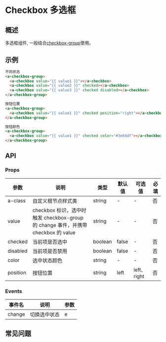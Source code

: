 # Checkbox 多选框

## 概述

多选框组件, 一般结合[checkbox-group](./checkboxGroup.md)使用。

## 示例

```html
不同状态
<a-checkbox-group>
  <a-checkbox value="{{ value1 }}"></a-checkbox>
  <a-checkbox value="{{ value2 }}" checked></a-checkbox>
  <a-checkbox value="{{ value3 }}" checked disabled></a-checkbox>
</a-checkbox-group>

按钮位置
<a-checkbox-group>
  <a-checkbox value="{{ value1 }}" checked position="right"></a-checkbox>
</a-checkbox-group>

按钮颜色
<a-checkbox-group>
  <a-checkbox value="{{ value1 }}" checked color="#3e04df"></a-checkbox>
</a-checkbox-group>
```

## API

### Props

| 参数     | 说明                                                                              | 类型    | 默认值 | 可选值      | 必填 |
| -------- | --------------------------------------------------------------------------------- | ------- | ------ | ----------- | ---- |
| a-class  | 自定义根节点样式类                                                                | string  | -      | -           | 否   |
| value    | checkbox 标识，选中时触发 checkbox-group 的 change 事件，并携带 checkbox 的 value | string  | -      | -           | 否   |
| checked  | 当前项是否选中                                                                    | boolean | false  | -           | 否   |
| disabled | 当前项是否禁用                                                                    | boolean | false  | -           | 否   |
| color    | 选中状态颜色                                                                      | string  | -      | -           | 否   |
| position | 按钮位置                                                                          | string  | left   | left、right | 否   |

### Events

| 事件名 | 说明         | 参数 |
| ------ | ------------ | ---- |
| change | 切换选中状态 | e    |

## 常见问题
